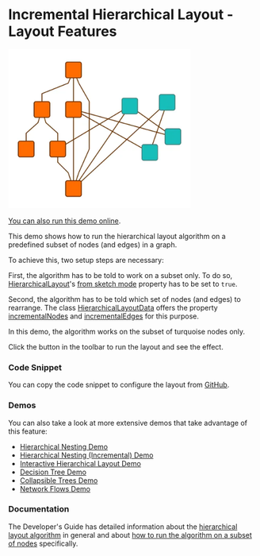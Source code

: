 <!--
 //////////////////////////////////////////////////////////////////////////////
 // @license
 // This file is part of yFiles for HTML.
 // Use is subject to license terms.
 //
 // Copyright (c) by yWorks GmbH, Vor dem Kreuzberg 28,
 // 72070 Tuebingen, Germany. All rights reserved.
 //
 //////////////////////////////////////////////////////////////////////////////
-->
# Incremental Hierarchical Layout - Layout Features

<img src="../../../doc/demo-thumbnails/layout-hierarchical-incremental.webp" alt="demo-thumbnail" height="320"/>

[You can also run this demo online](https://www.yworks.com/demos/layout-features/hierarchical-incremental/).

This demo shows how to run the hierarchical layout algorithm on a predefined subset of nodes (and edges) in a graph.

To achieve this, two setup steps are necessary:

First, the algorithm has to be told to work on a subset only. To do so, [HierarchicalLayout](https://docs.yworks.com/yfileshtml/#/api/HierarchicalLayout)'s [from sketch mode](https://docs.yworks.com/yfileshtml/#/api/HierarchicalLayout#fromSketch) property has to be set to `true`.

Second, the algorithm has to be told which set of nodes (and edges) to rearrange. The class [HierarchicalLayoutData](https://docs.yworks.com/yfileshtml/#/api/HierarchicalLayoutData) offers the property [incrementalNodes](https://docs.yworks.com/yfileshtml/#/api/HierarchicalLayoutData#incrementalNodes) and [incrementalEdges](https://docs.yworks.com/yfileshtml/#/api/HierarchicalLayoutData#incrementalEdges) for this purpose.

In this demo, the algorithm works on the subset of turquoise nodes only.

Click the button in the toolbar to run the layout and see the effect.

### Code Snippet

You can copy the code snippet to configure the layout from [GitHub](https://github.com/yWorks/yfiles-for-html-demos/blob/master/demos/layout-features/hierarchical-incremental/HierarchicalIncremental.ts).

### Demos

You can also take a look at more extensive demos that take advantage of this feature:

- [Hierarchical Nesting Demo](../../layout/hierarchical-nesting/)
- [Hierarchical Nesting (Incremental) Demo](../../layout/hierarchical-nesting-incremental/)
- [Interactive Hierarchical Layout Demo](../../layout/interactive-hierarchical/)
- [Decision Tree Demo](../../showcase/decisiontree/)
- [Collapsible Trees Demo](../../view/collapse/)
- [Network Flows Demo](../../analysis/networkflows/)

### Documentation

The Developer's Guide has detailed information about the [hierarchical layout algorithm](https://docs.yworks.com/yfileshtml/#/dguide/hierarchical_layout) in general and about [how to run the algorithm on a subset of nodes](https://docs.yworks.com/yfileshtml/#/dguide/hierarchical_layout-incremental_layout) specifically.
